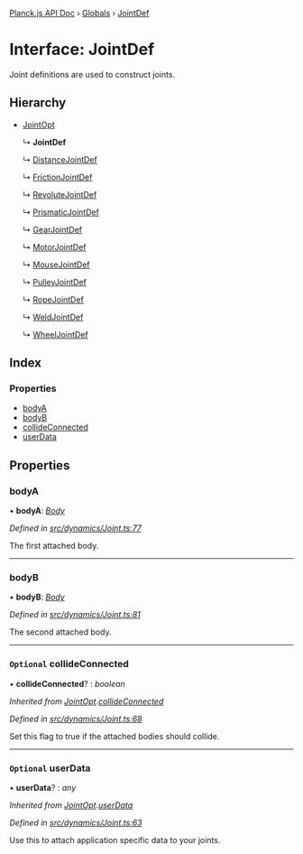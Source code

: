 [Planck.js API Doc](../README.md) › [Globals](../globals.md) › [JointDef](jointdef.md)

# Interface: JointDef

Joint definitions are used to construct joints.

## Hierarchy

* [JointOpt](jointopt.md)

  ↳ **JointDef**

  ↳ [DistanceJointDef](distancejointdef.md)

  ↳ [FrictionJointDef](frictionjointdef.md)

  ↳ [RevoluteJointDef](revolutejointdef.md)

  ↳ [PrismaticJointDef](prismaticjointdef.md)

  ↳ [GearJointDef](gearjointdef.md)

  ↳ [MotorJointDef](motorjointdef.md)

  ↳ [MouseJointDef](mousejointdef.md)

  ↳ [PulleyJointDef](pulleyjointdef.md)

  ↳ [RopeJointDef](ropejointdef.md)

  ↳ [WeldJointDef](weldjointdef.md)

  ↳ [WheelJointDef](wheeljointdef.md)

## Index

### Properties

* [bodyA](jointdef.md#bodya)
* [bodyB](jointdef.md#bodyb)
* [collideConnected](jointdef.md#optional-collideconnected)
* [userData](jointdef.md#optional-userdata)

## Properties

###  bodyA

• **bodyA**: *[Body](../classes/body.md)*

*Defined in [src/dynamics/Joint.ts:77](https://github.com/shakiba/planck.js/blob/ae24904/src/dynamics/Joint.ts#L77)*

The first attached body.

___

###  bodyB

• **bodyB**: *[Body](../classes/body.md)*

*Defined in [src/dynamics/Joint.ts:81](https://github.com/shakiba/planck.js/blob/ae24904/src/dynamics/Joint.ts#L81)*

The second attached body.

___

### `Optional` collideConnected

• **collideConnected**? : *boolean*

*Inherited from [JointOpt](jointopt.md).[collideConnected](jointopt.md#optional-collideconnected)*

*Defined in [src/dynamics/Joint.ts:68](https://github.com/shakiba/planck.js/blob/ae24904/src/dynamics/Joint.ts#L68)*

Set this flag to true if the attached bodies
should collide.

___

### `Optional` userData

• **userData**? : *any*

*Inherited from [JointOpt](jointopt.md).[userData](jointopt.md#optional-userdata)*

*Defined in [src/dynamics/Joint.ts:63](https://github.com/shakiba/planck.js/blob/ae24904/src/dynamics/Joint.ts#L63)*

Use this to attach application specific data to your joints.

